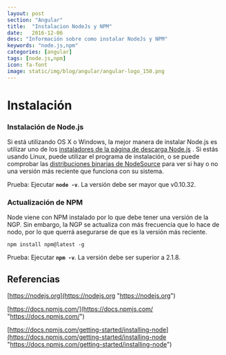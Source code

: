 ```yaml
---
layout: post
section: "Angular"
title:  "Instalacion NodeJs y NPM"
date:   2016-12-06
desc: "Información sobre como instalar NodeJs y NPM"
keywords: "node.js,npm"
categories: [angular]
tags: [node.js,npm]
icon: fa-font
image: static/img/blog/angular/angular-logo_150.png
---
```


# Instalación #

### Instalación de Node.js ###

Si está utilizando OS X o Windows, la mejor manera de instalar Node.js es utilizar uno de los [instaladores de la página de descarga Node.js](https://nodejs.org/en/download/ "instaladores de la página de descarga Node.js") . Si estás usando Linux, puede utilizar el programa de instalación, o se puede comprobar las [distribuciones binarias de NodeSource](https://github.com/nodesource/distributions "distribuciones binarias de NodeSource") para ver si hay o no una versión más reciente que funciona con su sistema.

Prueba: Ejecutar **`node -v`**. La versión debe ser mayor que v0.10.32.
<!--more-->

### Actualización de NPM ###

Node viene con NPM instalado por lo que debe tener una versión de la NGP. Sin embargo, la NGP se actualiza con más frecuencia que lo hace de nodo, por lo que querrá asegurarse de que es la versión más reciente.

    npm install npm@latest -g

Prueba: Ejecutar **`npm -v`**. La versión debe ser superior a 2.1.8.

## Referencias ##

[https://nodejs.org](https://nodejs.org "https://nodejs.org")

[https://docs.npmjs.com/](https://docs.npmjs.com/ "https://docs.npmjs.com/")

[https://docs.npmjs.com/getting-started/installing-node](https://docs.npmjs.com/getting-started/installing-node "https://docs.npmjs.com/getting-started/installing-node")